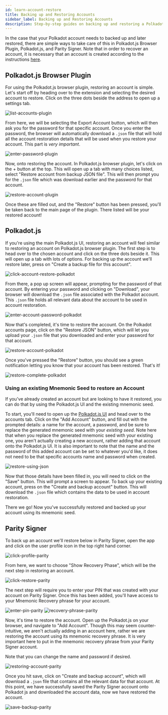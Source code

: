 ```yaml
---
id: learn-account-restore
title: Backing up and Restoring Accounts
sidebar_label: Backing up and Restoring Accounts
description: Step-by-step guides on backing up and restoring a Polkadot account.
---
```


In the case that your Polkadot account needs to backed up and later restored, there are simple ways to take care of this in Polkadot.js Browser Plugin, Polkadot.js, and Parity Signer. Note that in order to recover an account, it is necessary that an account is created according to the instructions [here](learn-account-generation).

## Polkadot.js Browser Plugin

For using the Polkadot.js browser plugin, restoring an account is simple. Let's start off by heading over to the extension and selecting the desired account to restore. Click on the three dots beside the address to open up a settings tab.

![list-accounts-plugin](assets/accounts/polkadot.js_list_accounts.png)

From here, we will be selecting the Export Account button, which will then ask you for the password for that specific account. Once you enter the password, the browser will automatically download a `.json` file that will hold all the account restoration details that will be used when you restore your account. This part is _very important_.

![enter-password-plugin](assets/accounts/polkadot.js_enter_password.png)

Now, onto restoring the account. In Polkadot.js browser plugin, let's click on the + button at the top. This will open up a tab with many choices listed, select "Restore account from backup JSON file". This will then prompt you for the `.json` file which was download earlier and the password for that account.

![restore-account-plugin](assets/accounts/polkadot.js_restore_account.png)

Once these are filled out, and the "Restore" button has been pressed, you'll be taken back to the main page of the plugin. There listed will be your restored account!

## Polkadot.js

If you're using the main Polkadot.js UI, restoring an account will feel similar to restoring an account on Polkadot.js browser plugin. The first step is to head over to the chosen account and click on the three dots beside it. This will open up a tab with lots of options. For backing up the account we'll restore later, press on "Create a backup file for this account".

![click-account-restore-polkadot](assets/accounts/polkadot_click_restore.png)

From there, a pop up screen will appear, prompting for the password of that account. By entering your password and clicking on "Download", your browser will download the `.json` file associated with the Polkadot account. This `.json` file holds all relevant data about the account to be used in account restoration.

![enter-account-password-polkadot](assets/accounts/polkadot_enter_password.png)

Now that's completed, it's time to restore the account. On the Polkadot accounts page, click on the "Restore JSON" button, which will let you upload your `.json` file that you downloaded and enter your password for that account.

![restore-account-polkadot](assets/accounts/polkadot_restore_account.png)

Once you've pressed the "Restore" button, you should see a green notification letting you know that your account has been restored. That's it!

![restore-complete-polkadot](assets/accounts/polkadot_restore_complete.png)

### Using an existing Mnemonic Seed to restore an Account

If you've already created an account but are looking to have it restored, you can do that by using the Polkadot.js UI and the existing mnemonic seed.

To start, you'll need to open up the [Polkadot.js UI](https://polkadot.js.org/apps) and head over to the accounts tab. Click on the "Add Account" button, and fill out with the prompted details: a name for the account, a password, and be sure to replace the generated mnemonic seed with your _existing seed_. Note here that when you replace the generated mnemonic seed with your existing one, you aren't actually creating a new account, rather adding that account onto the Polkadot.js UI. It is also important to note that the name and the password of this added account can be set to whatever you'd like, it does not need to be that specific accounts name and password when created.

![restore-using-json](assets/accounts/polkadot-js-existing-json.png)

Now that those details have been filled in, you will need to click on the "Save" button. This will prompt a screen to appear. To back up your existing account, press on the "Create and backup account" button. This will download the `.json` file which contains the data to be used in account restoration.

There we go! Now you've successfully restored and backed up your account using its mnemonic seed.

## Parity Signer

To back up an account we'll restore below in Parity Signer, open the app and click on the user profile icon in the top right hand corner.

![click-profile-parity](assets/accounts/parity_select_profile.jpeg)

From here, we want to choose "Show Recovery Phase", which will be the next step in restoring an account.

![click-restore-parity](assets/accounts/parity_click_restore.jpg)

The next step will require you to enter your PIN that was created with your account on Parity Signer. Once this has been added, you'll have access to your Mnemonic Recovery phrase for your account.

![enter-pin-parity](assets/accounts/parity_enter_password.jpg) ![recovery-phrase-parity](assets/accounts/parity_recovery_phrase.jpg)

Now, it's time to restore the account. Open up the Polkadot.js on your browser, and navigate to "Add Account". Though this may seem counter-intuitive, we aren't actually adding in an account here, rather we are restoring the account using its mnemonic recovery phrase. It is very important here to put in the mnemonic recovery phrase from your Parity Signer account.

Note that you can change the name and password if desired.

![restoring-account-parity](assets/accounts/parity_restoring_account.jpg)

Once you hit save, click on "Create and backup account", which will download a `.json` file that contains all the relevant data for that account. At this point, we have successfully saved the Parity Signer account onto Polkadot js and downloaded the account data, now we have restored the account.

![save-backup-parity](assets/accounts/parity_save_recovery.png)
